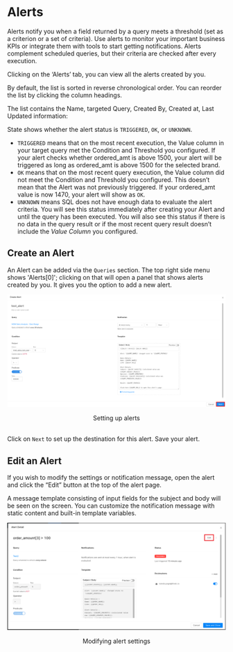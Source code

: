 # Alerts

Alerts notify you when a field returned by a query meets a threshold (set as a criterion or a set of criteria). Use alerts to monitor your important business KPIs or integrate them with tools to start getting notifications. Alerts complement scheduled queries, but their criteria are checked after every execution.

Clicking on the ‘Alerts’ tab, you can view all the alerts created by you.

By default, the list is sorted in reverse chronological order. You can reorder the list by clicking the column headings. 

The list contains the Name, targeted Query, Created By, Created at, Last Updated information:

State shows whether the alert status is `TRIGGERED`, `OK`, or `UNKNOWN`.

- `TRIGGERED` means that on the most recent execution, the Value column in your target query met the Condition and Threshold you configured. If your alert checks whether ordered_amt is above 1500, your alert will be triggered as long as ordered_amt  is above 1500 for the selected brand.
- `OK` means that on the most recent query execution, the Value column did not meet the Condition and Threshold you configured. This doesn’t mean that the Alert was not previously triggered. If your ordered_amt value is now 1470, your alert will show as `OK`.
- `UNKNOWN` means SQL does not have enough data to evaluate the alert criteria. You will see this status immediately after creating your Alert and until the query has been executed. You will also see this status if there is no data in the query result or if the most recent query result doesn’t include the *Value Column* you configured.

## Create an Alert

An Alert can be added via the `Queries` section. The top right side menu shows 'Alerts[0]'; clicking on that will open a panel that shows alerts created by you. It gives you the option to add a new alert. 

<center>

![Setting up alerts](./MicrosoftTeams-image_(76).png)

</center>

<figcaption align = "center">Setting up alerts</figcaption>
<br>

Click on `Next` to set up the destination for this alert. Save your alert.

## Edit an Alert

If you wish to modify the settings or notification message, open the alert and click the “Edit” button at the top of the alert page.

A message template consisting of input fields for the subject and body will be seen on the screen. You can customize the notification message with static content and built-in template variables.

<center>

![Modifying alert settings](./Screen_Shot_2022-11-04_at_5.07.02_PM.png)

</center>

<figcaption align = "center">Modifying alert settings</figcaption>
<br>